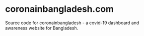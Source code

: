 # coronainbangladesh.com 

Source code for coronainbangladesh - a covid-19 dashboard and awareness website for Bangladesh. 
